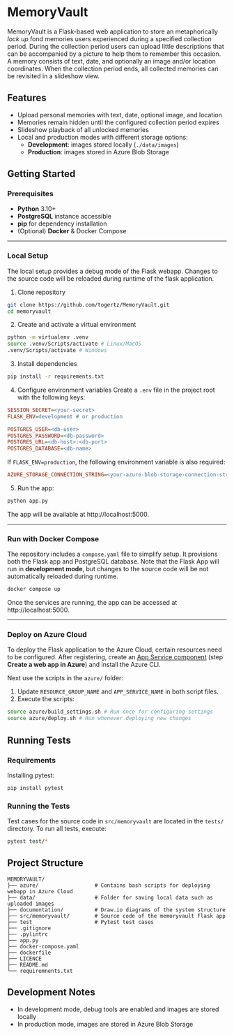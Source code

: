 # MemoryVault
MemoryVault is a Flask-based web application to store an metaphorically *lock up* fond memories users experienced during a specified collection period. During the collection period users can upload little descriptions that can be accompanied by a picture to help them to remember this occasion.
A memory consists of text, date, and optionally an image and/or location coordinates.
When the collection period ends, all collected memories can be revisited in a slideshow view.

## Features
- Upload personal memories with text, date, optional image, and location
- Memories remain hidden until the configured collection period expires
- Slideshow playback of all unlocked memories
- Local and production modes with different storage options:
    - **Development**: images stored locally (`./data/images`)
    - **Production**: images stored in Azure Blob Storage

## Getting Started

### Prerequisites
- **Python** 3.10+
- **PostgreSQL** instance accessible
- **pip** for dependency installation
- (Optional) **Docker** & Docker Compose

---
### Local Setup
The local setup provides a debug mode of the Flask webapp. Changes to the source code will be reloaded during runtime of the flask application.

1. Clone repository
```bash
git clone https://github.com/togertz/MemoryVault.git
cd memoryvault
```

2. Create and activate a virtual environment
```bash
python -m virtualenv .venv
source .venv/Scripts/activate # Linux/MacOS
.venv/Scripts/activate # Windows
```

3. Install dependencies
```bash
pip install -r requirements.txt
```

4. Configure environment variables
Create a `.env` file in the project root with the following keys:
```ini
SESSION_SECRET=<your-secret>
FLASK_ENV=development # or production

POSTGRES_USER=<db-user>
POSTGRES_PASSWORD=<db-password>
POSTGRES_URL=<db-host>:<db-port>
POSTGRES_DATABASE=<db-name>
```

If `FLASK_ENV=production`, the following environment variable is also required:
```ini
AZURE_STORAGE_CONNECTION_STRING=<your-azure-blob-storage-connection-string>
```

5. Run the app:
```bash
python app.py
```

The app will be available at http://localhost:5000.

---
### Run with Docker Compose
The repository includes a `compose.yaml` file to simplify setup. It provisions both the Flask app and PostgreSQL database. Note that the Flask App will run in **development mode**, but changes to the source code will be not automatically reloaded during runtime.

```bash
docker compose up
```
Once the services are running, the app can be accessed at http://localhost:5000.

---
### Deploy on Azure Cloud
To deploy the Flask application to the Azure Cloud, certain resources need to be configured. After registering, create an [App Service component](https://learn.microsoft.com/en-us/azure/app-service/quickstart-python?tabs=flask%2Cwindows%2Cazure-portal%2Czip-deploy%2Cdeploy-instructions-azportal%2Cterminal-bash%2Cdeploy-instructions-zip-azcli) (step **Create a web app in Azure**) and install the Azure CLI.

Next use the scripts in the `azure/` folder:

1. Update `RESOURCE_GROUP_NAME` and `APP_SERVICE_NAME` in both script files.
2. Execute the scripts:
```bash
source azure/build_settings.sh # Run once for configuring settings
source azure/deploy.sh # Run whenever deploying new changes
```



## Running Tests

### Requirements
Installing pytest:
```bash
pip install pytest
```

### Running the Tests
Test cases for the source code in `src/memoryvault` are located in the `tests/` directory. To run all tests, execute:
```bash
pytest test/*
```

## Project Structure
```
MEMORYVAULT/
├── azure/                  # Contains bash scripts for deploying webapp in Azure Cloud
├── data/                   # Folder for saving local data such as uploaded images
├── documentation/          # Draw.io diagrams of the system structure
├── src/memoryvault/        # Source code of the memoryvault Flask app
├── test                    # Pytest test cases
├── .gitignore
├── .pylintrc
├── app.py
├── docker-compose.yaml
├── dockerfile
├── LICENCE
├── README.md
└── requiremnents.txt
```

## Development Notes
- In development mode, debug tools are enabled and images are stored locally
- In production mode, images are stored in Azure Blob Storage